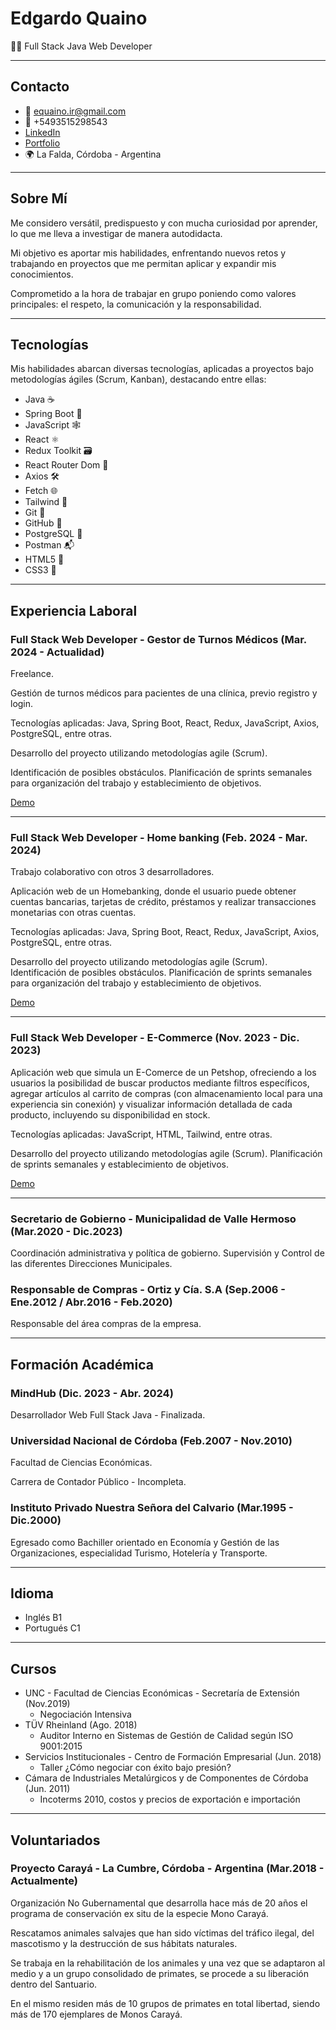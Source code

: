 # Edgardo Quaino

👨‍💻 Full Stack Java Web Developer

---

## Contacto

- 📧 equaino.ir@gmail.com
- 📱 +5493515298543
- [LinkedIn](https://www.linkedin.com/in/edgardo-quaino-980387289/)
- [Portfolio](https://portfolioquai.vercel.app/)
- 🌍 La Falda, Córdoba - Argentina

---

## Sobre Mí

Me considero versátil, predispuesto y con mucha curiosidad por aprender, lo que me lleva a investigar de manera autodidacta.

Mi objetivo es aportar mis habilidades, enfrentando nuevos retos y trabajando en proyectos que me permitan aplicar y expandir mis conocimientos.

Comprometido a la hora de trabajar en grupo poniendo como valores principales: el respeto, la comunicación y la responsabilidad.

---

## Tecnologías

Mis habilidades abarcan diversas tecnologías, aplicadas a proyectos bajo metodologías ágiles (Scrum, Kanban), destacando entre ellas:

- Java ☕
- Spring Boot 🚀
- JavaScript 🕸️
- React ⚛️
- Redux Toolkit 🗃️
- React Router Dom 🚪
- Axios 🛠️
- Fetch 🌐
- Tailwind 🌈
- Git 🌳
- GitHub 🐙
- PostgreSQL 🐘
- Postman 📬
- HTML5 📝
- CSS3 🎨

---

## Experiencia Laboral

### Full Stack Web Developer - Gestor de Turnos Médicos (Mar. 2024 - Actualidad)

Freelance.

Gestión de turnos médicos para pacientes de una clínica, previo registro y login.

Tecnologías aplicadas: Java, Spring Boot, React, Redux, JavaScript, Axios, PostgreSQL, entre otras.

Desarrollo del proyecto utilizando metodologías agile (Scrum).

Identificación de posibles obstáculos. Planificación de sprints semanales para organización del trabajo y establecimiento de objetivos.

[Demo](https://serenetyhealtcenter.onrender.com/)

---

### Full Stack Web Developer - Home banking (Feb. 2024 - Mar. 2024)

Trabajo colaborativo con otros 3 desarrolladores.

Aplicación web de un Homebanking, donde el usuario puede obtener cuentas bancarias, tarjetas de crédito, préstamos y realizar transacciones monetarias con otras cuentas.

Tecnologías aplicadas: Java, Spring Boot, React, Redux, JavaScript, Axios, PostgreSQL, entre otras.

Desarrollo del proyecto utilizando metodologías agile (Scrum). Identificación de posibles obstáculos. Planificación de sprints semanales para organización del trabajo y establecimiento de objetivos.

[Demo](https://mindhubbanking.onrender.com/)

---

### Full Stack Web Developer - E-Commerce (Nov. 2023 - Dic. 2023)

Aplicación web que simula un E-Comerce de un Petshop, ofreciendo a los usuarios la posibilidad de buscar productos mediante filtros específicos, agregar artículos al carrito de compras (con almacenamiento local para una experiencia sin conexión) y visualizar información detallada de cada producto, incluyendo su disponibilidad en stock.

Tecnologías aplicadas: JavaScript, HTML, Tailwind, entre otras.

Desarrollo del proyecto utilizando metodologías agile (Scrum). Planificación de sprints semanales y establecimiento de objetivos.

[Demo](https://petshopone.netlify.app/)

---

### Secretario de Gobierno - Municipalidad de Valle Hermoso (Mar.2020 - Dic.2023)

Coordinación administrativa y política de gobierno. Supervisión y Control de las diferentes Direcciones Municipales.

### Responsable de Compras - Ortiz y Cía. S.A (Sep.2006 - Ene.2012 / Abr.2016 - Feb.2020)

Responsable del área compras de la empresa.

---

## Formación Académica

### MindHub (Dic. 2023 - Abr. 2024)

Desarrollador Web Full Stack Java - Finalizada.

### Universidad Nacional de Córdoba (Feb.2007 - Nov.2010)

Facultad de Ciencias Económicas.

Carrera de Contador Público - Incompleta.

### Instituto Privado Nuestra Señora del Calvario (Mar.1995 - Dic.2000)

Egresado como Bachiller orientado en Economía y Gestión de las Organizaciones, especialidad Turismo, Hotelería y Transporte.

---

## Idioma

- Inglés B1
- Portugués C1

---

## Cursos

- UNC - Facultad de Ciencias Económicas - Secretaría de Extensión (Nov.2019)
  - Negociación Intensiva
- TÜV Rheinland (Ago. 2018)
  - Auditor Interno en Sistemas de Gestión de Calidad según ISO 9001:2015
- Servicios Institucionales - Centro de Formación Empresarial (Jun. 2018)
  - Taller ¿Cómo negociar con éxito bajo presión?
- Cámara de Industriales Metalúrgicos y de Componentes de Córdoba (Jun. 2011)
  - Incoterms 2010, costos y precios de exportación e importación

---

## Voluntariados

### Proyecto Carayá - La Cumbre, Córdoba - Argentina (Mar.2018 - Actualmente)

Organización No Gubernamental que desarrolla hace más de 20 años el programa de conservación ex situ de la especie Mono Carayá.

Rescatamos animales salvajes que han sido víctimas del tráfico ilegal, del mascotismo y la destrucción de sus hábitats naturales.

Se trabaja en la rehabilitación de los animales y una vez que se adaptaron al medio y a un grupo consolidado de primates, se procede a su liberación dentro del Santuario.

En el mismo residen más de 10 grupos de primates en total libertad, siendo más de 170 ejemplares de Monos Carayá.
